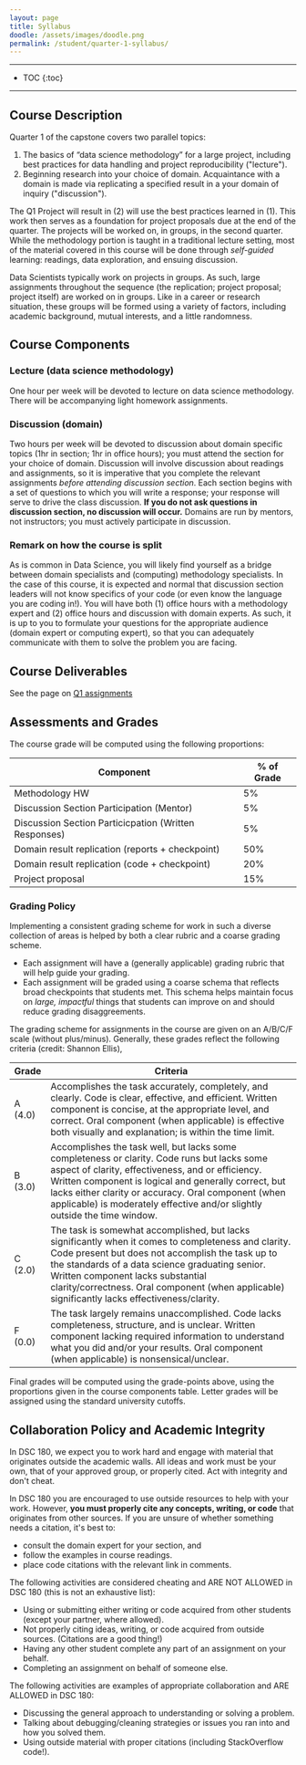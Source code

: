 ```yaml
---
layout: page
title: Syllabus
doodle: /assets/images/doodle.png
permalink: /student/quarter-1-syllabus/
---
```


---
* TOC
{:toc}

---

## Course Description

Quarter 1 of the capstone covers two parallel topics:
1. The basics of “data science methodology” for a large project,
   including best practices for data handling and project
   reproducibility ("lecture").
2. Beginning research into your choice of domain. Acquaintance with a
   domain is made via replicating a specified result in a your domain
   of inquiry ("discussion"). 
   
The Q1 Project will result in (2) will use the best
practices learned in (1). This work then serves as a foundation for
project proposals due at the end of the quarter. The projects will be
worked on, in groups, in the second quarter. While the methodology
portion is taught in a traditional lecture setting, most of the
material covered in this course will be done through *self-guided*
learning: readings, data exploration, and ensuing discussion.

Data Scientists typically work on projects in groups. As such, large
assignments throughout the sequence (the replication; project
proposal; project itself) are worked on in groups. Like in a career or
research situation, these groups will be formed using a variety of
factors, including academic background, mutual interests, and a little
randomness.

## Course Components

### Lecture (data science methodology)

One hour per week will be devoted to lecture on data science
methodology. There will be accompanying light homework assignments.

### Discussion (domain)

Two hours per week will be devoted to discussion about domain specific
topics (1hr in section; 1hr in office hours); you must attend the
section for your choice of domain. Discussion will involve discussion
about readings and assignments, so it is imperative that you complete
the relevant assignments *before attending discussion section*. Each
section begins with a set of questions to which you will write a
response; your response will serve to drive the class discussion. **If
you do not ask questions in discussion section, no discussion will
occur.** Domains are run by mentors, not instructors; you must
actively participate in discussion.

### Remark on how the course is split

As is common in Data Science, you will likely find yourself as a
bridge between domain specialists and (computing) methodology
specialists. In the case of this course, it is expected and normal
that discussion section leaders will not know specifics of your code
(or even know the language you are coding in!). You will have both (1)
office hours with a methodology expert and (2) office hours and
discussion with domain experts. As such, it is up to you to formulate
your questions for the appropriate audience (domain expert or
computing expert), so that you can adequately communicate with them to
solve the problem you are facing.

## Course Deliverables

See the page on [Q1 assignments](/student/assignment-descriptions)

## Assessments and Grades

The course grade will be computed using the following proportions:

|Component|% of Grade|
|---|---|
|Methodology HW|5%|
|Discussion Section Participation (Mentor)|5%|
|Discussion Section Particicpation (Written Responses)|5%|
|Domain result replication (reports + checkpoint)|50%|
|Domain result replication (code + checkpoint)|20%|
|Project proposal|15%|

### Grading Policy

Implementing a consistent grading scheme for work in such a diverse
collection of areas is helped by both a clear rubric and a coarse
grading scheme.

* Each assignment will have a (generally applicable) grading rubric
  that will help guide your grading. 
* Each assignment will be graded using a coarse schema that reflects
  broad checkpoints that students met. This schema helps maintain
  focus on *large, impactful* things that students can improve on and
  should reduce grading disaggreements.
  
The grading scheme for assignments in the course are given on an
A/B/C/F scale (without plus/minus). Generally, these grades reflect
the following criteria (credit: Shannon Ellis),

|Grade|Criteria|
|---|---|
|A (4.0) |Accomplishes the task accurately, completely, and clearly. Code is clear, effective, and efficient. Written component is concise, at the appropriate level, and correct. Oral component (when applicable) is effective both visually and explanation; is within the time limit. |
|B (3.0) |Accomplishes the task well, but lacks some completeness or clarity. Code runs but lacks some aspect of clarity, effectiveness, and or efficiency. Written component is logical and generally correct, but lacks either clarity or accuracy. Oral component (when applicable) is moderately effective and/or slightly outside the time window. |
|C (2.0) |The task is somewhat accomplished, but lacks significantly when it comes to completeness and clarity. Code present but does not accomplish the task up to the standards of a data science graduating senior. Written component lacks substantial clarity/correctness. Oral component (when applicable) significantly lacks effectiveness/clarity. |
|F (0.0) |The task largely remains unaccomplished. Code lacks completeness, structure, and is unclear. Written component lacking required information to understand what you did and/or your results. Oral component (when applicable) is nonsensical/unclear. |


Final grades will be computed using the grade-points above, using the
proportions given in the course components table. Letter grades will
be assigned using the standard university cutoffs.


## Collaboration Policy and Academic Integrity

In DSC 180, we expect you to work hard and engage with material that
originates outside the academic walls. All ideas and work must be your
own, that of your approved group, or properly cited. Act with
integrity and don't cheat.

In DSC 180 you are encouraged to use outside resources to help with
your work. However, **you must properly cite any concepts, writing, or
code** that originates from other sources. If you are unsure of
whether something needs a citation, it's best to:
* consult the domain expert for your section, and
* follow the examples in course readings.
* place code citations with the relevant link in comments.

The following activities are considered cheating and ARE NOT ALLOWED
in DSC 180 (this is not an exhaustive list):

* Using or submitting either writing or code acquired from other
  students (except your partner, where allowed).
* Not properly citing ideas, writing, or code acquired from outside
  sources. (Citations are a good thing!)
* Having any other student complete any part of an assignment on your
  behalf.
* Completing an assignment on behalf of someone else.

The following activities are examples of appropriate collaboration and
ARE ALLOWED in DSC 180:

* Discussing the general approach to understanding or solving a problem.
* Talking about debugging/cleaning strategies or issues you ran into and how you solved them.
* Using outside material with proper citations (including
StackOverflow code!).
